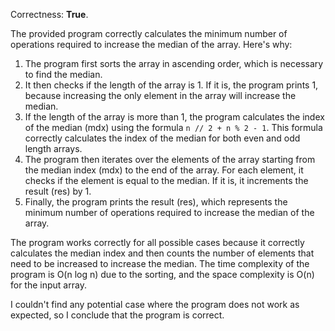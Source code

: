 Correctness: **True**.

The provided program correctly calculates the minimum number of operations required to increase the median of the array. Here's why:

1. The program first sorts the array in ascending order, which is necessary to find the median.
2. It then checks if the length of the array is 1. If it is, the program prints 1, because increasing the only element in the array will increase the median.
3. If the length of the array is more than 1, the program calculates the index of the median (mdx) using the formula `n // 2 + n % 2 - 1`. This formula correctly calculates the index of the median for both even and odd length arrays.
4. The program then iterates over the elements of the array starting from the median index (mdx) to the end of the array. For each element, it checks if the element is equal to the median. If it is, it increments the result (res) by 1.
5. Finally, the program prints the result (res), which represents the minimum number of operations required to increase the median of the array.

The program works correctly for all possible cases because it correctly calculates the median index and then counts the number of elements that need to be increased to increase the median. The time complexity of the program is O(n log n) due to the sorting, and the space complexity is O(n) for the input array.

I couldn't find any potential case where the program does not work as expected, so I conclude that the program is correct.
